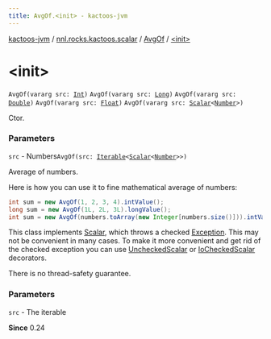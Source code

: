 ```yaml
---
title: AvgOf.<init> - kactoos-jvm
---
```


[kactoos-jvm](../../index.html) / [nnl.rocks.kactoos.scalar](../index.html) / [AvgOf](index.html) / [&lt;init&gt;](./-init-.html)

# &lt;init&gt;

`AvgOf(vararg src: `[`Int`](https://kotlinlang.org/api/latest/jvm/stdlib/kotlin/-int/index.html)`)`
`AvgOf(vararg src: `[`Long`](https://kotlinlang.org/api/latest/jvm/stdlib/kotlin/-long/index.html)`)`
`AvgOf(vararg src: `[`Double`](https://kotlinlang.org/api/latest/jvm/stdlib/kotlin/-double/index.html)`)`
`AvgOf(vararg src: `[`Float`](https://kotlinlang.org/api/latest/jvm/stdlib/kotlin/-float/index.html)`)`
`AvgOf(vararg src: `[`Scalar`](../../nnl.rocks.kactoos/-scalar/index.html)`<`[`Number`](https://kotlinlang.org/api/latest/jvm/stdlib/kotlin/-number/index.html)`>)`

Ctor.

### Parameters

`src` - Numbers`AvgOf(src: `[`Iterable`](https://kotlinlang.org/api/latest/jvm/stdlib/kotlin.collections/-iterable/index.html)`<`[`Scalar`](../../nnl.rocks.kactoos/-scalar/index.html)`<`[`Number`](https://kotlinlang.org/api/latest/jvm/stdlib/kotlin/-number/index.html)`>>)`

Average of numbers.

Here is how you can use it to fine mathematical average of numbers:

``` java
int sum = new AvgOf(1, 2, 3, 4).intValue();
long sum = new AvgOf(1L, 2L, 3L).longValue();
int sum = new AvgOf(numbers.toArray(new Integer[numbers.size()])).intValue();
```

This class implements [Scalar](../../nnl.rocks.kactoos/-scalar/index.html), which throws a checked
[Exception](https://kotlinlang.org/api/latest/jvm/stdlib/kotlin/-exception/index.html). This may not be convenient in many cases. To make
it more convenient and get rid of the checked exception you can
use [UncheckedScalar](../-unchecked-scalar/index.html) or [IoCheckedScalar](../-io-checked-scalar/index.html) decorators.

There is no thread-safety guarantee.

### Parameters

`src` - The iterable

**Since**
0.24

